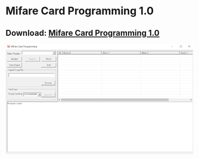 # Mifare Card Programming 1.0

## Download: [Mifare Card Programming 1.0](https://github.com/skylandersNFC/Disney-Infinity-NFC/raw/refs/heads/main/Infinity_Tools/tools/Mifare_Card_Programming/Mifare_Card_Programming_1.0.zip)

![Mifare Card Programming 1.0](https://raw.githubusercontent.com/skylandersNFC/Disney-Infinity-NFC/refs/heads/main/Infinity_Tools/assets/Mifare_Card_Programming.jpg)